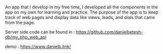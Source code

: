 An app that I develop in my free time,
I developed all the components in the app on my own for learning and practice.
The purpose of the app is to keep track of web pages and display data like  views, leads, and dials that came from the page.

Server side code can be found in : https://github.com/danielbetesh-db/my_php_web_api

demo : https://www.danielb.link/
